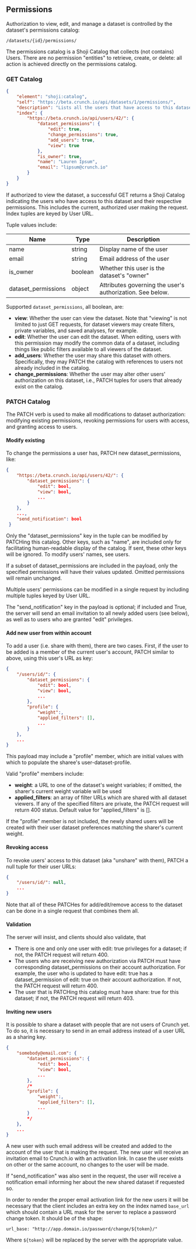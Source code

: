 ## Permissions

Authorization to view, edit, and manage a dataset is controlled by the dataset's permissions catalog:

`/datasets/{id}/permissions/`

The permissions catalog is a Shoji Catalog that collects (not contains) Users. There are no permission "entities" to retrieve, create, or delete: all action is achieved directly on the permissions catalog.

### GET Catalog

```json
{
    "element": "shoji:catalog",
    "self": "https://beta.crunch.io/api/datasets/1/permissions/",
    "description": "Lists all the users that have access to this dataset",
    "index": {
        "https://beta.crunch.io/api/users/42/": {
            "dataset_permissions": {
                "edit": true,
                "change_permissions": true,
                "add_users": true,
                "view": true
            },
            "is_owner": true,
            "name": "Lauren Ipsum",
            "email": "lipsum@crunch.io"
        }
    }
}
```

If authorized to view the dataset, a successful GET returns a Shoji Catalog indicating the users who have access to this dataset and their respective permissions. This includes the current, authorized user making the request. Index tuples are keyed by User URL. 

Tuple values include:

Name | Type | Description
---- | ---- | -----------
name | string | Display name of the user
email | string | Email address of the user
is_owner | boolean | Whether this user is the dataset's "owner"
dataset_permissions | object | Attributes governing the user's authorization. See below.

Supported `dataset_permissions`, all boolean, are:

* **view**: Whether the user can view the dataset. Note that "viewing" is not limited to just GET requests, for dataset viewers may create filters, private variables, and saved analyses, for example.
* **edit**: Whether the user can edit the dataset. When editing, users with this permission may modify the common data of a dataset, including things like public filters available to all viewers of the dataset.
* **add_users**: Whether the user may share this dataset with others. Specifically, they may PATCH the catalog with references to users not already included in the catalog.
* **change_permissions**: Whether the user may alter other users' authorization on this dataset, i.e., PATCH tuples for users that already exist on the catalog.

### PATCH Catalog

The PATCH verb is used to make all modifications to dataset authorization: modifying existing permissions, revoking permissions for users with access, and granting access to users. 

#### Modify existing

To change the permissions a user has, PATCH new dataset_permissions, like:

```json
{
    "https://beta.crunch.io/api/users/42/": {
        "dataset_permissions": {
            "edit": bool,
            "view": bool,
            ...
        }
    },
    ...,
    "send_notification": bool
 }
```

Only the "dataset_permissions" key in the tuple can be modified by PATCHing this catalog. Other keys, such as "name", are included only for facilitating human-readable display of the catalog. If sent, these other keys will be ignored. To modify users' names, see users.

If a subset of dataset_permissions are included in the payload, only the specified permissions will have their values updated. Omitted permissions will remain unchanged.

Multiple users' permissions can be modified in a single request by including multiple tuples keyed by User URL. 

The "send_notification" key in the payload is optional; if included and True, the server will send an email invitation to all newly added users (see below), as well as to users who are granted "edit" privileges. 

#### Add new user from within account

To add a user (i.e. share with them), there are two cases. First, if the user to be added is a member of the current user's account, PATCH similar to above, using this user's URL as key:

```json
{
    "/users/id/": {
        "dataset_permissions": {
            "edit": bool,
            "view": bool,
            ...
        },
        "profile": {
            "weight":, 
            "applied_filters": [],
            ...
        }
    },
    ...
}
```
This payload may include a "profile" member, which are initial values with which to populate the sharee's user-dataset-profile. 

Valid "profile" members include:

* **weight**: a URL to one of the dataset's weight variables; if omitted, the sharer's current weight variable will be used
* **applied_filters**: an array of filter URLs which are shared with all dataset viewers. If any of the specified filters are private, the PATCH request will return 400 status. Default value for "applied_filters" is [].

If the "profile" member is not included, the newly shared users will be created with their user dataset preferences matching the sharer's current weight.

#### Revoking access

To revoke users' access to this dataset (aka "unshare" with them), PATCH a null tuple for their user URLs:

```json
{
    "/users/id/": null,
    ...
}
```

Note that all of these PATCHes for add/edit/remove access to the dataset can be done in a single request that combines them all. 

#### Validation

The server will insist, and clients should also validate, that

* There is one and only one user with edit: true privileges for a dataset; if not, the PATCH request will return 400.
* The users who are receiving new authorization via PATCH must have corresponding dataset_permissions on their account authorization. For example, the user who is updated to have edit: true has a dataset_permission of edit: true on their account authorization. If not, the PATCH request will return 400.
* The user that is PATCHing this catalog must have share: true for this dataset; if not, the PATCH request will return 403.

#### Inviting new users

It is possible to share a dataset with people that are not users of Crunch yet. To do so, it is necessary to send in an email address instead of a user URL as a sharing key.

```json
{
    "somebody@email.com": {
        "dataset_permissions": {
            "edit": bool,
            "view": bool,
            ...
        },
        /*
        "profile": {
            "weight":, 
            "applied_filters": [],
            ...
        }
        */
    },
    ...
}
```

A new user with such email address will be created and added to the account of the user that is making the request. The new user will receive an invitation email to Crunch.io with an activation link. In case the user exists on other or the same account, no changes to the user will be made.

If "send_notification" was also sent in the request, the user will receive a notification email informing her about the new shared dataset if requested so.

In order to render the proper email activation link for the new users it will be necessary that the client includes an extra key on the index named `base_url` which should contain a URL mask for the server to replace a password change token. It should be of the shape:

`url_base: "http://app.domain.io/password/change/${token}/"`

Where `${token}` will be replaced by the server with the appropriate value.